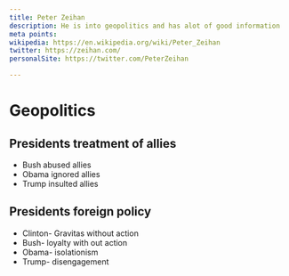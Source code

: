 ```yaml
---
title: Peter Zeihan
description: He is into geopolitics and has alot of good information
meta points:
wikipedia: https://en.wikipedia.org/wiki/Peter_Zeihan
twitter: https://zeihan.com/
personalSite: https://twitter.com/PeterZeihan

---
```


# Geopolitics
## Presidents treatment of allies
- Bush abused allies
- Obama ignored allies
- Trump insulted allies


## Presidents foreign policy
- Clinton- Gravitas without action
- Bush- loyalty with out action
- Obama- isolationism
- Trump- disengagement
